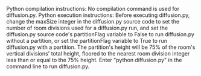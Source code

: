 Python compilation instructions: No compilation command is used for
diffusion.py.
Python execution instructions: Before executing diffusion.py, change the maxSize
integer in the diffusion.py source code to set the number of room divisions used
for a diffusion.py run, and set the diffusion.py source code's partitionFlag
variable to False to run diffusion.py without a partition, or set the
partitionFlag variable to True to run diffusion.py with a partition. The
partition's height will be 75% of the room's vertical divisions' total height,
floored to the nearest room division integer less than or equal to the 75%
height. Enter "python diffusion.py" in the command line to run diffusion.py.

